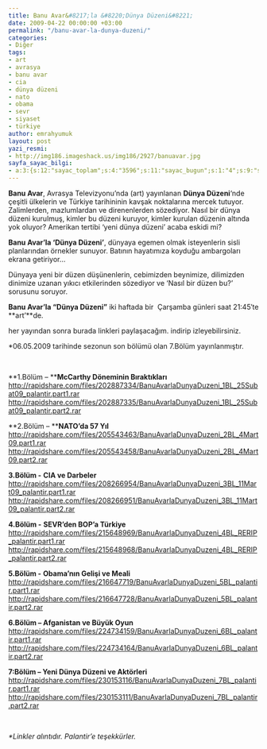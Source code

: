 ```yaml
---
title: Banu Avar&#8217;la &#8220;Dünya Düzeni&#8221;
date: 2009-04-22 00:00:00 +03:00
permalink: "/banu-avar-la-dunya-duzeni/"
categories:
- Diğer
tags:
- art
- avrasya
- banu avar
- cia
- dünya düzeni
- nato
- obama
- sevr
- siyaset
- türkiye
author: emrahyumuk
layout: post
yazi_resmi:
- http://img186.imageshack.us/img186/2927/banuavar.jpg
sayfa_sayac_bilgi:
- a:3:{s:12:"sayac_toplam";s:4:"3596";s:11:"sayac_bugun";s:1:"4";s:9:"son_okuma";s:10:"1364919484";}
---
```


**Banu Avar**, Avrasya Televizyonu&#8217;nda (art) yayınlanan **Dünya Düzeni**&#8216;nde çeşitli ülkelerin ve Türkiye tarihininin kavşak noktalarına mercek tutuyor. Zalimlerden, mazlumlardan ve direnenlerden sözediyor. Nasıl bir dünya düzeni kurulmuş, kimler bu düzeni kuruyor, kimler kurulan düzenin altında yok oluyor? Amerikan tertibi &#8216;yeni dünya düzeni&#8217; acaba eskidi mi?

**Banu Avar&#8217;la &#8216;Dünya Düzeni&#8217;**, dünyaya egemen olmak isteyenlerin sisli planlarından örnekler sunuyor. Batının hayatımıza koyduğu ambargoları ekrana getiriyor…

Dünyaya yeni bir düzen düşünenlerin, cebimizden beynimize, dilimizden dinimize uzanan yıkıcı etkilerinden sözediyor ve &#8216;Nasıl bir düzen bu?&#8217; sorusunu soruyor.

**Banu Avar&#8217;la &#8220;Dünya Düzeni&#8221;** iki haftada bir  Çarşamba günleri saat 21:45&#8242;te **art&#8217;**de.

her yayından sonra burada linkleri paylaşacağım. indirip izleyebilirsiniz.

<!--more-->

*06.05.2009 tarihinde sezonun son bölümü olan 7.Bölüm yayınlanmıştır.

<span style="color: #ffffff;">.</span>

**1.Bölüm &#8211; ****McCarthy Döneminin Bıraktıkları**  
<a href="http://rapidshare.com/files/202887334/BanuAvarlaDunyaDuzeni_1BL_25Subat09_palantir.part1.rar" target="_blank">http://rapidshare.com/files/202887334/BanuAvarlaDunyaDuzeni_1BL_25Subat09_palantir.part1.rar</a>  
<a href="http://rapidshare.com/files/202887335/BanuAvarlaDunyaDuzeni_1BL_25Subat09_palantir.part2.rar" target="_blank">http://rapidshare.com/files/202887335/BanuAvarlaDunyaDuzeni_1BL_25Subat09_palantir.part2.rar</a>

**2.Bölüm &#8211; ****NATO&#8217;da 57 Yıl**  
<a href="http://rapidshare.com/files/205543463/BanuAvarlaDunyaDuzeni_2BL_4Mart09.part1.rar" target="_blank">http://rapidshare.com/files/205543463/BanuAvarlaDunyaDuzeni_2BL_4Mart09.part1.rar</a>  
<a href="http://rapidshare.com/files/205543458/BanuAvarlaDunyaDuzeni_2BL_4Mart09.part2.rar" target="_blank">http://rapidshare.com/files/205543458/BanuAvarlaDunyaDuzeni_2BL_4Mart09.part2.rar</a>

**3.Bölüm -** **CIA ve Darbeler**  
<a href="http://rapidshare.com/files/208266954/BanuAvarlaDunyaDuzeni_3BL_11Mart09_palantir.part1.rar" target="_blank">http://rapidshare.com/files/208266954/BanuAvarlaDunyaDuzeni_3BL_11Mart09_palantir.part1.rar</a>  
<a href="http://rapidshare.com/files/208266951/BanuAvarlaDunyaDuzeni_3BL_11Mart09_palantir.part2.rar" target="_blank">http://rapidshare.com/files/208266951/BanuAvarlaDunyaDuzeni_3BL_11Mart09_palantir.part2.rar</a>

**4.Bölüm -** **SEVR&#8217;den BOP&#8217;a Türkiye**  
<a href="http://rapidshare.com/files/215648969/BanuAvarlaDunyaDuzeni_4BL_RERIP_palantir.part1.rar" target="_blank">http://rapidshare.com/files/215648969/BanuAvarlaDunyaDuzeni_4BL_RERIP_palantir.part1.rar</a>  
<a href="http://rapidshare.com/files/215648968/BanuAvarlaDunyaDuzeni_4BL_RERIP_palantir.part2.rar" target="_blank">http://rapidshare.com/files/215648968/BanuAvarlaDunyaDuzeni_4BL_RERIP_palantir.part2.rar</a>

**5.Bölüm -** **Obama&#8217;nın Gelişi ve Meali**  
<a href="http://rapidshare.com/files/216647719/BanuAvarlaDunyaDuzeni_5BL_palantir.part1.rar" target="_blank">http://rapidshare.com/files/216647719/BanuAvarlaDunyaDuzeni_5BL_palantir.part1.rar</a>  
<a href="http://rapidshare.com/files/216647728/BanuAvarlaDunyaDuzeni_5BL_palantir.part2.rar" target="_blank">http://rapidshare.com/files/216647728/BanuAvarlaDunyaDuzeni_5BL_palantir.part2.rar</a>

**6.Bölüm &#8211; Afganistan ve Büyük Oyun**  
<a href="http://rapidshare.com/files/224734159/BanuAvarlaDunyaDuzeni_6BL_palantir.part1.rar" target="_blank">http://rapidshare.com/files/224734159/BanuAvarlaDunyaDuzeni_6BL_palantir.part1.rar</a>  
<a href="http://rapidshare.com/files/224734164/BanuAvarlaDunyaDuzeni_6BL_palantir.part2.rar" target="_blank">http://rapidshare.com/files/224734164/BanuAvarlaDunyaDuzeni_6BL_palantir.part2.rar</a>

**7:Bölüm &#8211; Yeni Dünya Düzeni ve Aktörleri**  
<a href="http://rapidshare.com/files/230153116/BanuAvarlaDunyaDuzeni_7BL_palantir.part1.rar" target="_blank">http://rapidshare.com/files/230153116/BanuAvarlaDunyaDuzeni_7BL_palantir.part1.rar</a>  
<a href="http://rapidshare.com/files/230153111/BanuAvarlaDunyaDuzeni_7BL_palantir.part2.rar" target="_blank">http://rapidshare.com/files/230153111/BanuAvarlaDunyaDuzeni_7BL_palantir.part2.rar</a>

<span style="color: #ffffff;">.</span>

<address>
  *Linkler alıntıdır. Palantir&#8217;e teşekkürler.<br />
</address>